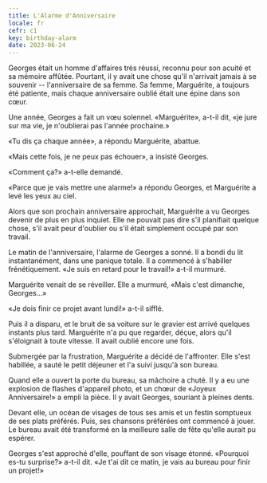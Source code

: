 ```yaml
---
title: L'Alarme d'Anniversaire
locale: fr
cefr: c1
key: birthday-alarm
date: 2023-06-24
---
```


Georges était un homme d'affaires très réussi, reconnu pour son acuité et sa mémoire affûtée. Pourtant, il y avait une chose qu'il n'arrivait jamais à se souvenir -- l'anniversaire de sa femme. Sa femme, Marguérite, a toujours été patiente, mais chaque anniversaire oublié était une épine dans son cœur.

Une année, Georges a fait un vœu solennel. «Marguérite», a-t-il dit, «je jure sur ma vie, je n'oublierai pas l'année prochaine.»

«Tu dis ça chaque année», a répondu Marguérite, abattue.

«Mais cette fois, je ne peux pas échouer», a insisté Georges.

«Comment ça?» a-t-elle demandé.

«Parce que je vais mettre une alarme!» a répondu Georges, et Marguérite a levé les yeux au ciel.

Alors que son prochain anniversaire approchait, Marguérite a vu Georges devenir de plus en plus inquiet. Elle ne pouvait pas dire s'il planifiait quelque chose, s'il avait peur d'oublier ou s'il était simplement occupé par son travail.

Le matin de l'anniversaire, l'alarme de Georges a sonné. Il a bondi du lit instantanément, dans une panique totale. Il a commencé à s'habiller frénétiquement. «Je suis en retard pour le travail!» a-t-il murmuré.

Marguérite venait de se réveiller. Elle a murmuré, «Mais c'est dimanche, Georges...»

«Je dois finir ce projet avant lundi!» a-t-il sifflé.

Puis il a disparu, et le bruit de sa voiture sur le gravier est arrivé quelques instants plus tard. Marguérite n'a pu que regarder, déçue, alors qu'il s'éloignait à toute vitesse. Il avait oublié encore une fois.

Submergée par la frustration, Marguérite a décidé de l'affronter. Elle s'est habillée, a sauté le petit déjeuner et l'a suivi jusqu'à son bureau.

Quand elle a ouvert la porte du bureau, sa mâchoire a chuté. Il y a eu une explosion de flashes d'appareil photo, et un chœur de «Joyeux Anniversaire!» a empli la pièce. Il y avait Georges, souriant à pleines dents.

Devant elle, un océan de visages de tous ses amis et un festin somptueux de ses plats préférés. Puis, ses chansons préférées ont commencé à jouer. Le bureau avait été transformé en la meilleure salle de fête qu'elle aurait pu espérer.

Georges s'est approché d'elle, pouffant de son visage étonné. «Pourquoi es-tu surprise?» a-t-il dit. «Je t'ai dit ce matin, je vais au bureau pour finir un projet!»